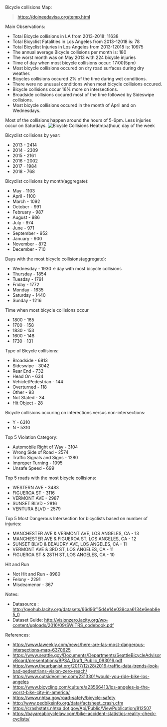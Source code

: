 Bicycle collisions Map: 
>https://doineedavisa.org/temp.html

Main Observations:
- Total Bicycle collisions in LA from 2013-2018: 11638
- Total Bicyclist Fatalities in Los Angeles from 2013-12018 is: 78
- Total Bicyclist Injuries in Los Angeles from 2013-12018 is: 10975
- The annual average Bicycle collisions per month is: 180
- The worst month was on May 2013 with 224 bicycle injuries
- Time of day when most bicycle collisions occur: 17:00(5pm)
- Most bicycle collisions occured on dry road surfaces during dry weather. 
- Bicycles collisions occured 2% of the time during wet conditions. 
- There were no unusual conditions when most bicycle collisions occured.
- Bicycle collisions occur 16% more on intersections.
- Broadside collisions occured most of the time followed by Sideswipe collisions.
- Most bicycle collisions occured in the month of April and on Wednesdays.

Most of the collisions happen around the hours of 5-6pm. Less injuries occur on Saturdays.
![Bicycle Collisions Heatmpa(hour, day of the week](https://github.com/nonoumasy/Bicyclist-Collisions-in-Los-Angeles-2013-2018/blob/master/la_bike.png)


Bicyclist collisions by year: 
- 2013    - 2414 
- 2014    - 2309
- 2015    - 2161
- 2016    - 2002
- 2017    - 1984
- 2018    -  768

Bicyclist collisions by month(aggregate): 
- May          - 1103
- April        - 1100
- March        - 1092
- October      -  991
- February     -  987
- August       -  986
- July         -  974
- June         -  971
- September    -  952
- January      -  900
- November     -  872
- December     -  710

Days with the most bicycle collisions(aggregate):
- Wednesday    - 1930 <-day with most bicycle collisions
- Thursday     - 1854
- Tuesday      - 1791
- Friday       - 1772
- Monday       - 1635
- Saturday     - 1440
- Sunday       - 1216

Time when most bicycle collisions occur
- 1800    - 165
- 1700    - 158
- 1830    - 153
- 1600    - 148
- 1730    - 131

Type of Bicycle collisions:
- Broadside            - 6813
- Sideswipe            - 3042
- Rear End             -  732
- Head On              -  634
- Vehicle/Pedestrian   -  144
- Overturned           -  118
- Other                -   93
- Not Stated           -   34
- Hit Object           -   28

Bicycle collisions occuring on interections versus non-intersections:
- Y    - 6310
- N    - 5310

Top 5 Violation Category:
- Automobile Right of Way                                       - 3104
- Wrong Side of Road                                            - 2574
- Traffic Signals and Signs                                     - 1280
- Improper Turning                                              - 1095
- Unsafe Speed                                                  -  699

Top 5 roads with the most bicycle collisions:
- WESTERN AVE      - 3483
- FIGUEROA ST      - 3116
- VERMONT AVE      - 2987
- SUNSET BLVD      - 2816
- VENTURA BLVD     - 2579

Top 5 Most Dangerous Intersection for bicyclists based on number of injuries:
- MANCHESTER AVE & VERMONT AVE, LOS ANGELES, CA    - 13
- MANCHESTER AVE & FIGUEROA ST, LOS ANGELES, CA    - 12
- SUNSET BLVD & BEAUDRY AVE, LOS ANGELES, CA       - 11
- VERMONT AVE & 3RD ST, LOS ANGELES, CA            - 11
- FIGUEROA ST & 28TH ST, LOS ANGELES, CA           - 10

Hit and Run
- Not Hit and Run   - 8980
- Felony            - 2291
- Misdeamenor       -  367



Notes:
- Datasource : http://geohub.lacity.org/datasets/66d96f15d4e14e039caa6134e6eab8e5_0
- Dataset Guide: http://visionzero.lacity.org/wp-content/uploads/2016/09/SWITRS_codebook.pdf

References:
- https://www.laweekly.com/news/here-are-las-most-dangerous-intersections-map-6370625
- https://www.seattle.gov/Documents/Departments/SeattleBicycleAdvisoryBoard/presentations/BPSA_Draft_Public_093016.pdf
- https://www.theurbanist.org/2017/12/28/2016-traffic-data-trends-look-bad-pedestrians-vision-zero-reach/
- https://www.outsideonline.com/2313301/would-you-ride-bike-los-angeles
- https://www.bicycling.com/culture/a23566413/los-angeles-is-the-worst-bike-city-in-america/
- https://www.nhtsa.gov/road-safety/bicycle-safety
- http://www.pedbikeinfo.org/data/factsheet_crash.cfm
- https://crashstats.nhtsa.dot.gov/Api/Public/ViewPublication/812507
- https://bayareabicyclelaw.com/bike-accident-statistics-reality-check-cyclists/

